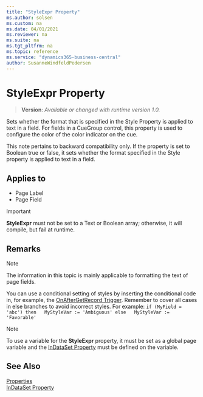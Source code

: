 ```yaml
---
title: "StyleExpr Property"
ms.author: solsen
ms.custom: na
ms.date: 04/01/2021
ms.reviewer: na
ms.suite: na
ms.tgt_pltfrm: na
ms.topic: reference
ms.service: "dynamics365-business-central"
author: SusanneWindfeldPedersen
---
```

[//]: # (START>DO_NOT_EDIT)
[//]: # (IMPORTANT:Do not edit any of the content between here and the END>DO_NOT_EDIT.)
[//]: # (Any modifications should be made in the .xml files in the ModernDev repo.)
# StyleExpr Property
> **Version**: _Available or changed with runtime version 1.0._

Sets whether the format that is specified in the Style Property is applied to text in a field. For fields in a CueGroup control, this property is used to configure the color of the color indicator on the cue.

This note pertains to backward compatibility only. If the property is set to Boolean true or false, it sets whether the format specified in the Style property is applied to text in a field.

## Applies to
-   Page Label
-   Page Field

[//]: # (IMPORTANT: END>DO_NOT_EDIT)


> [!IMPORTANT]  
> **StyleExpr** must not be set to a Text or Boolean array; otherwise, it will compile, but fail at runtime.

## Remarks  

> [!NOTE]  
> The information in this topic is mainly applicable to formatting the text of page fields. <!-- For information about how to use the **StyleExpr** property for configuring Cues, see [How to: Set Up Colored Indicators on Cues by Using the Style and StyleExpr Property](devenv-How-to-Set-Up-Colored-Indicators-on-Cues-by-Using-the-Style-and-StyleExpr-Property.md).  -->

You can use a conditional setting of styles by inserting the conditional code in, for example, the [OnAfterGetRecord Trigger](../triggers/devenv-onaftergetrecord-trigger.md). Remember to cover all cases in else branches to avoid incorrect styles. For example: `if (MyField = 'abc') then   MyStyleVar := 'Ambiguous' else   MyStyleVar := 'Favorable'`  

> [!NOTE]  
> To use a variable for the **StyleExpr** property, it must be set as a global page variable and the [InDataSet Property](../methods/devenv-indataset-attribute.md) must be defined on the variable.  
<!-- 
## See Also  
 [How to: Style Field Text on a Page](../How-to--Style-Field-Text-on-a-Page.md) -->

## See Also

[Properties](devenv-properties.md)   
[InDataSet Property](../methods/devenv-indataset-attribute.md)